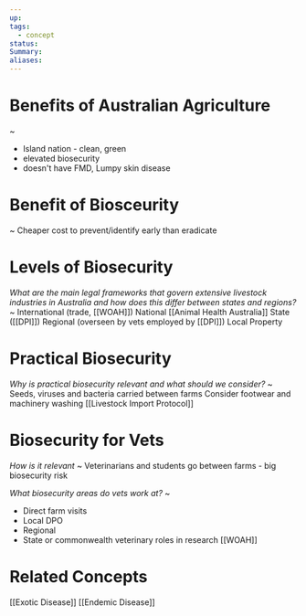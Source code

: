 ```yaml
---
up: 
tags:
  - concept
status: 
Summary:
aliases:
---
```

# Benefits of Australian Agriculture
~
- Island nation - clean, green
- elevated biosecurity
- doesn't have FMD, Lumpy skin disease
<!--SR:!2025-03-14,4,275-->

# Benefit of Biosceurity
~
Cheaper cost to prevent/identify early than eradicate
<!--SR:!2025-03-14,4,277-->

# Levels of Biosecurity
*What are the main legal frameworks that govern extensive livestock industries in Australia and how does this differ between states and regions?*
~
International (trade, [[WOAH]])
National [[Animal Health Australia]]
State ([[DPI]])
Regional (overseen by vets employed by [[DPI]])
Local
Property
<!--SR:!2025-03-13,3,255-->

# Practical Biosecurity
*Why is practical biosecurity relevant and what should we consider?*
~
Seeds, viruses and bacteria carried between farms
Consider footwear and machinery washing
[[Livestock Import Protocol]]
<!--SR:!2025-03-14,4,270-->

# Biosecurity for Vets
*How is it relevant*
~
Veterinarians and students go between farms - big biosecurity risk
<!--SR:!2025-03-14,4,278-->

*What biosecurity areas do vets work at?*
~
- Direct farm visits
- Local DPO
- Regional
- State or commonwealth veterinary roles in research [[WOAH]]
<!--SR:!2025-03-14,4,272-->

# Related Concepts
[[Exotic Disease]]
[[Endemic Disease]]
<!--SR:!2025-03-13,3,250-->

